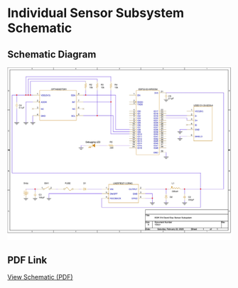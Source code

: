 # Individual Sensor Subsystem Schematic 

## Schematic Diagram
![Schematic](images/SchemativcSensorSubsystem.jpg)


## **PDF Link**  
[View Schematic (PDF)](images/NEWIndividualSchematicDD_EGR314-1.pdf)
